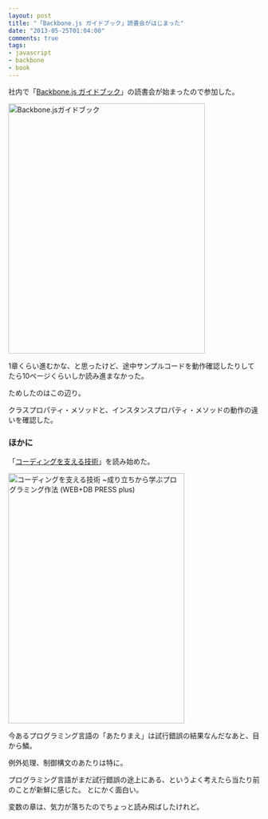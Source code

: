 ```yaml
---
layout: post
title: "「Backbone.js ガイドブック」読書会がはじまった"
date: "2013-05-25T01:04:00"
comments: true
tags:
- javascript
- backbone
- book
---
```


社内で「[Backbone.js ガイドブック](http://booklog.jp/item/1/4899773501)」の読書会が始まったので参加した。

<!--more-->

<a href="http://www.amazon.co.jp/Backbone-js%E3%82%AC%E3%82%A4%E3%83%89%E3%83%96%E3%83%83%E3%82%AF-%E9%AB%98%E6%A9%8B-%E4%BE%91%E4%B9%85/dp/4899773501%3FSubscriptionId%3D0AVSM5SVKRWTFMG7ZR82%26tag%3Dhikarock-22%26linkCode%3Dxm2%26camp%3D2025%26creative%3D165953%26creativeASIN%3D4899773501" target="_blank" title="Backbone.jsガイドブック"><img src="http://ecx.images-amazon.com/images/I/31tI0WaZukL.jpg" width="394" height="500" alt="Backbone.jsガイドブック" /></a>

1章くらい進むかな、と思ったけど、途中サンプルコードを動作確認したりしてたら10ページくらいしか読み進まなかった。

ためしたのはこの辺り。
<script type="text/javascript" src="http://jsdo.it/blogparts/z9YK/js?width=100%&height=496&view=javascript"></script>

クラスプロパティ・メソッドと、インスタンスプロパティ・メソッドの動作の違いを確認した。

### ほかに

「[コーディングを支える技術](http://booklog.jp/item/1/477415654X)」を読み始めた。

<a href="http://www.amazon.co.jp/%E3%82%B3%E3%83%BC%E3%83%87%E3%82%A3%E3%83%B3%E3%82%B0%E3%82%92%E6%94%AF%E3%81%88%E3%82%8B%E6%8A%80%E8%A1%93-%7E%E6%88%90%E3%82%8A%E7%AB%8B%E3%81%A1%E3%81%8B%E3%82%89%E5%AD%A6%E3%81%B6%E3%83%97%E3%83%AD%E3%82%B0%E3%83%A9%E3%83%9F%E3%83%B3%E3%82%B0%E4%BD%9C%E6%B3%95-WEB-PRESS-plus/dp/477415654X%3FSubscriptionId%3D0AVSM5SVKRWTFMG7ZR82%26tag%3Dhikarock-22%26linkCode%3Dxm2%26camp%3D2025%26creative%3D165953%26creativeASIN%3D477415654X" target="_blank" title="コーディングを支える技術 ~成り立ちから学ぶプログラミング作法 (WEB+DB PRESS plus)"><img src="http://ecx.images-amazon.com/images/I/51nXP3TKXVL.jpg" width="353" height="500" alt="コーディングを支える技術 ~成り立ちから学ぶプログラミング作法 (WEB+DB PRESS plus)" /></a>

今あるプログラミング言語の「あたりまえ」は試行錯誤の結果なんだなあと、目から鱗。

例外処理、制御構文のあたりは特に。

プログラミング言語がまだ試行錯誤の途上にある、というよく考えたら当たり前のことが新鮮に感じた。
とにかく面白い。

変数の章は、気力が落ちたのでちょっと読み飛ばしたけれど。

